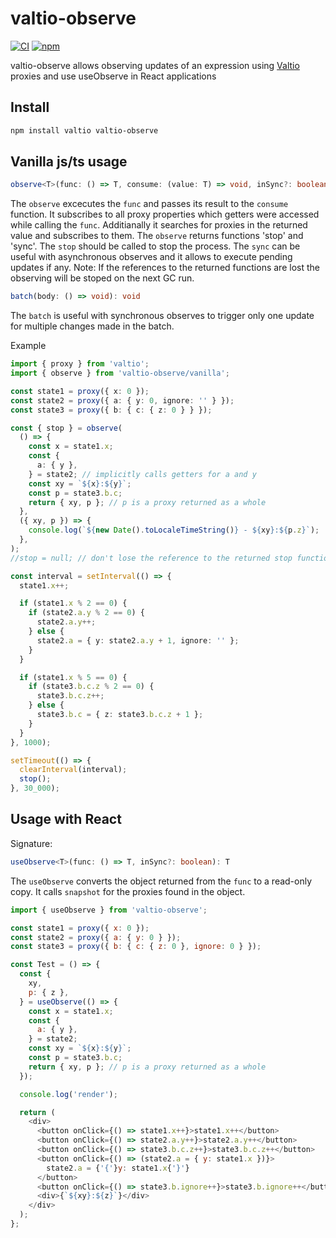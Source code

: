 # valtio-observe

[![CI](https://img.shields.io/github/actions/workflow/status/artelk/valtio-observe/ci.yml?branch=main)](https://github.com/artelk/valtio-observe/actions?query=workflow%3ACI)
[![npm](https://img.shields.io/npm/v/valtio-observe)](https://www.npmjs.com/package/valtio-observe)

valtio-observe allows observing updates of an expression using [Valtio](https://github.com/pmndrs/valtio) proxies and use useObserve in React applications

## Install

```bash
npm install valtio valtio-observe
```

## Vanilla js/ts usage

```ts
observe<T>(func: () => T, consume: (value: T) => void, inSync?: boolean): { sync: () => boolean; stop: () => void }
```

The `observe` excecutes the `func` and passes its result to the `consume` function.
It subscribes to all proxy properties which getters were accessed while calling the `func`.
Additianally it searches for proxies in the returned value and subscribes to them.
The `observe` returns functions 'stop' and 'sync'. The `stop` should be called to stop the process.
The `sync` can be useful with asynchronous observes and it allows to execute pending updates if any.
Note: If the references to the returned functions are lost the observing will be stoped on the next GC run.

```ts
batch(body: () => void): void
```

The `batch` is useful with synchronous observes to trigger only one update for multiple changes made in the batch.

Example

```ts
import { proxy } from 'valtio';
import { observe } from 'valtio-observe/vanilla';

const state1 = proxy({ x: 0 });
const state2 = proxy({ a: { y: 0, ignore: '' } });
const state3 = proxy({ b: { c: { z: 0 } } });

const { stop } = observe(
  () => {
    const x = state1.x;
    const {
      a: { y },
    } = state2; // implicitly calls getters for a and y
    const xy = `${x}:${y}`;
    const p = state3.b.c;
    return { xy, p }; // p is a proxy returned as a whole
  },
  ({ xy, p }) => {
    console.log(`${new Date().toLocaleTimeString()} - ${xy}:${p.z}`);
  },
);
//stop = null; // don't lose the reference to the returned stop function otherwise it will be auto-stopped on the next GC run!

const interval = setInterval(() => {
  state1.x++;

  if (state1.x % 2 == 0) {
    if (state2.a.y % 2 == 0) {
      state2.a.y++;
    } else {
      state2.a = { y: state2.a.y + 1, ignore: '' };
    }
  }

  if (state1.x % 5 == 0) {
    if (state3.b.c.z % 2 == 0) {
      state3.b.c.z++;
    } else {
      state3.b.c = { z: state3.b.c.z + 1 };
    }
  }
}, 1000);

setTimeout(() => {
  clearInterval(interval);
  stop();
}, 30_000);
```

## Usage with React

Signature:

```ts
useObserve<T>(func: () => T, inSync?: boolean): T
```

The `useObserve` converts the object returned from the `func` to a read-only copy.
It calls `snapshot` for the proxies found in the object.

```js
import { useObserve } from 'valtio-observe';

const state1 = proxy({ x: 0 });
const state2 = proxy({ a: { y: 0 } });
const state3 = proxy({ b: { c: { z: 0 }, ignore: 0 } });

const Test = () => {
  const {
    xy,
    p: { z },
  } = useObserve(() => {
    const x = state1.x;
    const {
      a: { y },
    } = state2;
    const xy = `${x}:${y}`;
    const p = state3.b.c;
    return { xy, p }; // p is a proxy returned as a whole
  });

  console.log('render');

  return (
    <div>
      <button onClick={() => state1.x++}>state1.x++</button>
      <button onClick={() => state2.a.y++}>state2.a.y++</button>
      <button onClick={() => state3.b.c.z++}>state3.b.c.z++</button>
      <button onClick={() => (state2.a = { y: state1.x })}>
        state2.a = {'{'}y: state1.x{'}'}
      </button>
      <button onClick={() => state3.b.ignore++}>state3.b.ignore++</button>
      <div>{`${xy}:${z}`}</div>
    </div>
  );
};
```
